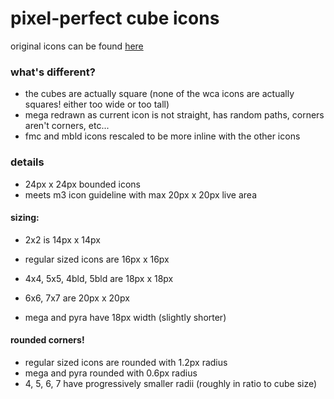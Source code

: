# pixel-perfect cube icons

original icons can be found [here](https://github.com/cubing/icons)

### what's different?
- the cubes are actually square (none of the wca icons are actually squares! either too wide or too tall)
- mega redrawn as current icon is not straight, has random paths, corners aren't corners, etc...
- fmc and mbld icons rescaled to be more inline with the other icons


### details
- 24px x 24px bounded icons
- meets m3 icon guideline with max 20px x 20px live area


#### sizing:
- 2x2 is 14px x 14px
- regular sized icons are 16px x 16px
- 4x4, 5x5, 4bld, 5bld are 18px x 18px
- 6x6, 7x7 are 20px x 20px

- mega and pyra have 18px width (slightly shorter)


#### rounded corners!
- regular sized icons are rounded with 1.2px radius
- mega and pyra rounded with 0.6px radius
- 4, 5, 6, 7 have progressively smaller radii (roughly in ratio to cube size)

